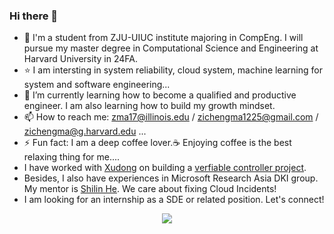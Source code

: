 ### Hi there 👋

<!--
**ZichengMa/ZichengMa** is a ✨ _special_ ✨ repository because its `README.md` (this file) appears on your GitHub profile.
- 🔭 I’m currently working on system reliability research and building Kubernetes controller...
Here are some ideas to get you started:


-->
- 📖 I'm a student from ZJU-UIUC institute majoring in CompEng. I will pursue my master degree in Computational Science and Engineering at Harvard University in 24FA.
- ⭐️ I am intersting in system reliability, cloud system, machine learning for system and software engineering...
- 🌱 I’m currently learning how to become a qualified and productive engineer. I am also learning how to build my growth mindset.
- 📫 How to reach me: zma17@illinois.edu / zichengma1225@gmail.com / zichengma@g.harvard.edu ...
- ⚡ Fun fact: I am a deep coffee lover.☕ Enjoying coffee is the best relaxing thing for me....
- I have worked with [Xudong](https://marshtompsxd.github.io/) on building a [verfiable controller project](https://github.com/vmware-research/verifiable-controllers).
- Besides, I also have experiences in Microsoft Research Asia DKI group. My mentor is [Shilin He](https://shilinhe.github.io/). We care about fixing Cloud Incidents!
- I am looking for an internship as a SDE or related position. Let's connect!

<div align="center">
    <img  src="https://github-readme-streak-stats.herokuapp.com/?user=zichengma" />
</div>
